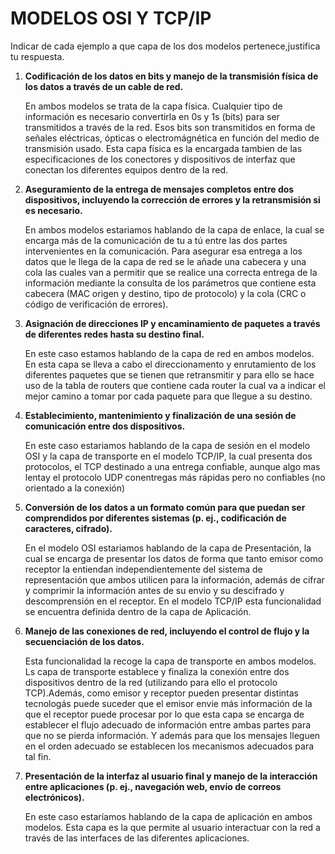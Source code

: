 __MODELOS OSI Y TCP/IP__
=
Indicar de cada ejemplo a que capa de los dos modelos pertenece,justifica tu respuesta.
1. __Codificación de los datos en bits y manejo de la transmisión física de los datos a través de un cable de red.__

   En ambos modelos se trata de la capa física. Cualquier tipo de información es necesario convertirla en 0s y 1s (bits) para ser transmitidos
   a través de la red. Esos bits son transmitidos en forma de señales eléctricas, ópticas o electromágnética en función del medio de transmisión usado.
   Esta capa física es la encargada tambien de las especificaciones de los conectores y dispositivos de interfaz que conectan los diferentes equipos
   dentro de la red.
   
2. __Aseguramiento de la entrega de mensajes completos entre dos dispositivos, incluyendo la corrección de errores y la retransmisión si es necesario.__

   En ambos modelos estariamos hablando de la capa de enlace, la cual se encarga más de la comunicación de tu a tú entre las dos partes intervenientes
   en la comunicación. Para asegurar esa entrega a los datos que le llega de la capa de red se le añade una cabecera y una cola las cuales van a permitir
   que se realice una correcta entrega de la información mediante la consulta de los parámetros que contiene esta cabecera (MAC origen y destino,
   tipo de protocolo) y la cola (CRC o código de verificación de errores).
   
3. __Asignación de direcciones IP y encaminamiento de paquetes a través de diferentes redes hasta su destino final.__

   En este caso estamos hablando de la capa de red en ambos modelos. En esta capa se lleva a cabo el direccionamento y enrutamiento de los diferentes
   paquetes que se tienen que retransmitir y para ello se hace uso de la tabla de routers que contiene cada router la cual va a indicar el mejor camino
   a tomar por cada paquete para que llegue a su destino.
   
4. __Establecimiento, mantenimiento y finalización de una sesión de comunicación entre dos dispositivos.__

   En este caso estariamos hablando de la capa de sesión en el modelo OSI y la capa de transporte en el modelo TCP/IP, la cual presenta dos protocolos,
   el TCP destinado a una entrega confiable, aunque algo mas lentay el protocolo UDP conentregas más rápidas pero no confiables (no orientado a la conexión)
   
5. __Conversión de los datos a un formato común para que puedan ser comprendidos por diferentes sistemas (p. ej., codificación de caracteres, cifrado).__

   En el modelo OSI estariamos hablando de la capa de Presentación, la cual se encarga de presentar los datos de forma que tanto emisor como receptor la
   entiendan independientemente del sistema de representación que ambos utilicen para la información, además de cifrar y comprimir la información antes de
   su envio y su descifrado y descomprensión en el receptor.
   En el modelo TCP/IP esta funcionalidad se encuentra definida dentro de la capa de Aplicación.
   
6. __Manejo de las conexiones de red, incluyendo el control de flujo y la secuenciación de los datos.__

     Esta funcionalidad la recoge la capa de transporte en ambos modelos. Ls capa de transporte establece y finaliza la conexión entre dos dispositivos dentro 
  de la red (utilizando para ello el protocolo TCP).Además, como emisor y receptor pueden presentar distintas tecnologás puede suceder que el emisor envie más
  información de la que el receptor puede procesar por lo que esta capa se encarga de establecer el flujo adecuado de información entre ambas partes para que
  no se pierda información. Y además para que los mensajes lleguen en el orden adecuado se establecen los mecanismos adecuados para tal fin.
    
7. __Presentación de la interfaz al usuario final y manejo de la interacción entre aplicaciones (p. ej., navegación web, envío de correos electrónicos).__

    En este caso estaríamos hablando de la capa de aplicación en ambos modelos. Esta capa es la que permite al usuario interactuar con la red a través de las 
  interfaces de las diferentes aplicaciones.
